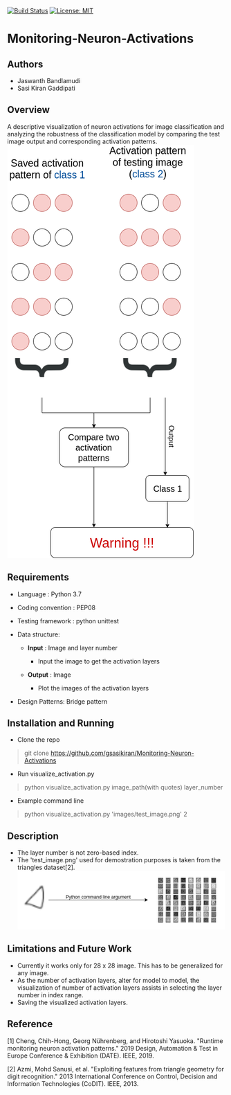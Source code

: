 
[![Build Status](https://travis-ci.com/gsasikiran/Monitoring-Neuron-Activations.svg?token=Tx91FqTgxZM9ucHAnbfR&branch=master)](https://travis-ci.com/gsasikiran/Monitoring-Neuron-Activations/)
[![License: MIT](https://img.shields.io/badge/License-MIT-green.svg)](https://opensource.org/licenses/MIT)



# Monitoring-Neuron-Activations

## Authors
- Jaswanth Bandlamudi
- Sasi Kiran Gaddipati

## Overview

A descriptive visualization of neuron activations for image classification and analyzing the robustness of the classification model by comparing the test image output and corresponding activation patterns.
![Proposed architecture](/images/architecture.png)


## Requirements

* Language : Python 3.7
* Coding convention : PEP08
* Testing framework : python unittest
* Data structure:
  - **Input** : Image and layer number<br>
      - Input the image to get the activation layers
      
  - **Output** : Image
      - Plot the images of the activation layers
      
* Design Patterns: Bridge pattern

## Installation and Running
* Clone the repo
> git clone https://github.com/gsasikiran/Monitoring-Neuron-Activations

* Run visualize_activation.py
> python visualize_activation.py image_path(with quotes) layer_number

* Example command line
> python visualize_activation.py 'images/test_image.png' 2


## Description
* The layer number is not zero-based index.
* The 'test_image.png' used for demostration purposes is taken from the triangles dataset[2].
![Example](/images/example.png)


## Limitations and Future Work

* Currently it works only for 28 x 28 image. This has to be generalized for any image.
* As the number of activation layers, alter for model to model, the visualization of number of activation layers assists in selecting the layer number in index range.
* Saving the visualized activation layers.


## Reference

[1] Cheng, Chih-Hong, Georg Nührenberg, and Hirotoshi Yasuoka. "Runtime monitoring neuron activation patterns." 2019 Design, Automation & Test in Europe Conference & Exhibition (DATE). IEEE, 2019.

[2] Azmi, Mohd Sanusi, et al. "Exploiting features from triangle geometry for digit recognition." 2013 International Conference on Control, Decision and Information Technologies (CoDIT). IEEE, 2013.

